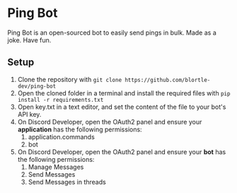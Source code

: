 # Ping Bot

Ping Bot is an open-sourced bot to easily send pings in bulk.
Made as a joke. Have fun.

## Setup
1. Clone the repository with `git clone https://github.com/blortle-dev/ping-bot`
2. Open the cloned folder in a terminal and install the required files with `pip install -r requirements.txt`
3. Open key.txt in a text editor, and set the content of the file to your bot's API key.
4. On Discord Developer, open the OAuth2 panel and ensure your **application** has the following permissions:
   1. application.commands
   2. bot
5. On Discord Developer, open the OAuth2 panel and ensure your **bot** has the following permissions:
   1. Manage Messages
   2. Send Messages
   3. Send Messages in threads